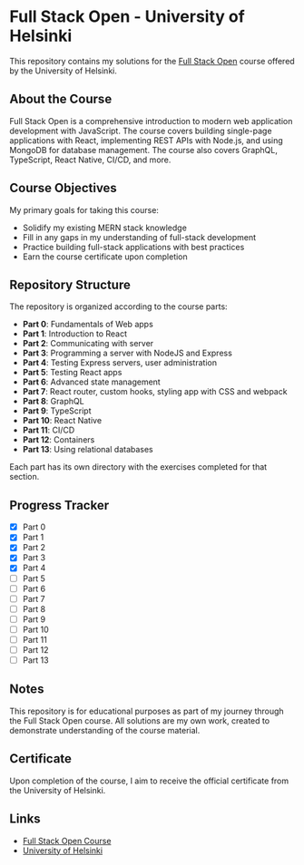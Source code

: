 # Full Stack Open - University of Helsinki

This repository contains my solutions for the [Full Stack Open](https://fullstackopen.com/en/) course offered by the University of Helsinki.

## About the Course

Full Stack Open is a comprehensive introduction to modern web application development with JavaScript. The course covers building single-page applications with React, implementing REST APIs with Node.js, and using MongoDB for database management. The course also covers GraphQL, TypeScript, React Native, CI/CD, and more.

## Course Objectives

My primary goals for taking this course:

- Solidify my existing MERN stack knowledge
- Fill in any gaps in my understanding of full-stack development
- Practice building full-stack applications with best practices
- Earn the course certificate upon completion

## Repository Structure

The repository is organized according to the course parts:

- **Part 0**: Fundamentals of Web apps
- **Part 1**: Introduction to React
- **Part 2**: Communicating with server
- **Part 3**: Programming a server with NodeJS and Express
- **Part 4**: Testing Express servers, user administration
- **Part 5**: Testing React apps
- **Part 6**: Advanced state management
- **Part 7**: React router, custom hooks, styling app with CSS and webpack
- **Part 8**: GraphQL
- **Part 9**: TypeScript
- **Part 10**: React Native
- **Part 11**: CI/CD
- **Part 12**: Containers
- **Part 13**: Using relational databases

Each part has its own directory with the exercises completed for that section.

## Progress Tracker

- [x] Part 0
- [x] Part 1
- [x] Part 2
- [x] Part 3
- [x] Part 4
- [ ] Part 5
- [ ] Part 6
- [ ] Part 7
- [ ] Part 8
- [ ] Part 9
- [ ] Part 10
- [ ] Part 11
- [ ] Part 12
- [ ] Part 13

## Notes

This repository is for educational purposes as part of my journey through the Full Stack Open course. All solutions are my own work, created to demonstrate understanding of the course material.

## Certificate

Upon completion of the course, I aim to receive the official certificate from the University of Helsinki.

## Links

- [Full Stack Open Course](https://fullstackopen.com/en/)
- [University of Helsinki](https://www.helsinki.fi/en)

